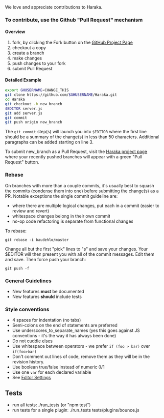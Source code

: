 We love and appreciate contributions to Haraka.

### To contribute, use the Github "Pull Request" mechanism

#### Overview

1. fork, by clicking the Fork button on the [GitHub Project Page](https://github.com/baudehlo/Haraka)
2. checkout a copy
3. create a branch
4. make changes
5. push changes to your fork
6. submit Pull Request

#### Detailed Example

```sh
export GHUSERNAME=CHANGE_THIS
git clone https://github.com/$GHUSERNAME/Haraka.git
cd Haraka
git checkout -b new_branch
$EDITOR server.js
git add server.js
git commit
git push origin new_branch
```

The `git commit` step(s) will launch you into `$EDITOR` where the first line should be a summary of the change(s) in less than 50 characters. Additional paragraphs can be added starting on line 3.

To submit new_branch as a Pull Request, visit the [Haraka project page](https://github.com/baudehlo/Haraka) where your recently pushed branches will appear with a green "Pull Request" button.

### Rebase

On branches with more than a couple commits, it's usually best to squash the commits (condense them into one) before submitting the change(s) as a PR. Notable exceptions the single commit guideline are:

* where there are multiple logical changes, put each in a commit (easier to review and revert)
* whitespace changes belong in their own commit
* no-op code refactoring is separate from functional changes

To rebase:

    git rebase -i baudehlo/master

Change all but the first "pick" lines to "s" and save your changes. Your $EDITOR will then present you with all of the commit messages. Edit them and save. Then force push your branch:

    git push -f

### General Guidelines

* New features **must** be documented
* New features **should** include tests

### Style conventions

* 4 spaces for indentation (no tabs)
* Semi-colons on the end of statements are preferred
* Use underscores\_to\_separate\_names (yes this goes against JS conventions - it's the way it has always been done)
* Do not [cuddle elses](http://c2.com/cgi/wiki?CuddledElseBlocks)
* Use whitespace between operators - we prefer `if (foo > bar)` over `if(foo>bar)`
* Don't comment out lines of code, remove them as they will be in the revision history.
* Use boolean true/false instead of numeric 0/1
* Use one `var` for each declared variable
* See [Editor Settings](Editor-Settings)

## Tests

* run all tests: ./run_tests  (or "npm test")
* run tests for a single plugin: ./run_tests tests/plugins/bounce.js